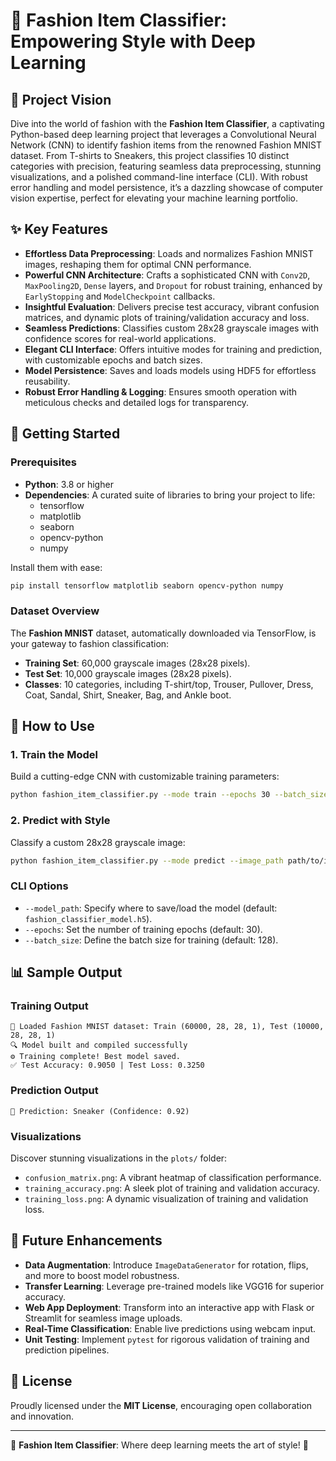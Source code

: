 # 👗 Fashion Item Classifier: Empowering Style with Deep Learning

## 🌟 Project Vision
Dive into the world of fashion with the **Fashion Item Classifier**, a captivating Python-based deep learning project that leverages a Convolutional Neural Network (CNN) to identify fashion items from the renowned Fashion MNIST dataset. From T-shirts to Sneakers, this project classifies 10 distinct categories with precision, featuring seamless data preprocessing, stunning visualizations, and a polished command-line interface (CLI). With robust error handling and model persistence, it’s a dazzling showcase of computer vision expertise, perfect for elevating your machine learning portfolio.

## ✨ Key Features
- **Effortless Data Preprocessing**: Loads and normalizes Fashion MNIST images, reshaping them for optimal CNN performance.
- **Powerful CNN Architecture**: Crafts a sophisticated CNN with `Conv2D`, `MaxPooling2D`, `Dense` layers, and `Dropout` for robust training, enhanced by `EarlyStopping` and `ModelCheckpoint` callbacks.
- **Insightful Evaluation**: Delivers precise test accuracy, vibrant confusion matrices, and dynamic plots of training/validation accuracy and loss.
- **Seamless Predictions**: Classifies custom 28x28 grayscale images with confidence scores for real-world applications.
- **Elegant CLI Interface**: Offers intuitive modes for training and prediction, with customizable epochs and batch sizes.
- **Model Persistence**: Saves and loads models using HDF5 for effortless reusability.
- **Robust Error Handling & Logging**: Ensures smooth operation with meticulous checks and detailed logs for transparency.

## 🚀 Getting Started

### Prerequisites
- **Python**: 3.8 or higher
- **Dependencies**: A curated suite of libraries to bring your project to life:
  - tensorflow
  - matplotlib
  - seaborn
  - opencv-python
  - numpy

Install them with ease:
```bash
pip install tensorflow matplotlib seaborn opencv-python numpy
```

### Dataset Overview
The **Fashion MNIST** dataset, automatically downloaded via TensorFlow, is your gateway to fashion classification:
- **Training Set**: 60,000 grayscale images (28x28 pixels).
- **Test Set**: 10,000 grayscale images (28x28 pixels).
- **Classes**: 10 categories, including T-shirt/top, Trouser, Pullover, Dress, Coat, Sandal, Shirt, Sneaker, Bag, and Ankle boot.

## 🎉 How to Use

### 1. Train the Model
Build a cutting-edge CNN with customizable training parameters:
```bash
python fashion_item_classifier.py --mode train --epochs 30 --batch_size 128
```

### 2. Predict with Style
Classify a custom 28x28 grayscale image:
```bash
python fashion_item_classifier.py --mode predict --image_path path/to/image.png
```

### CLI Options
- `--model_path`: Specify where to save/load the model (default: `fashion_classifier_model.h5`).
- `--epochs`: Set the number of training epochs (default: 30).
- `--batch_size`: Define the batch size for training (default: 128).

## 📊 Sample Output

### Training Output
```
🌟 Loaded Fashion MNIST dataset: Train (60000, 28, 28, 1), Test (10000, 28, 28, 1)
🔍 Model built and compiled successfully
⚙️ Training complete! Best model saved.
✅ Test Accuracy: 0.9050 | Test Loss: 0.3250
```

### Prediction Output
```
🎉 Prediction: Sneaker (Confidence: 0.92)
```

### Visualizations
Discover stunning visualizations in the `plots/` folder:
- `confusion_matrix.png`: A vibrant heatmap of classification performance.
- `training_accuracy.png`: A sleek plot of training and validation accuracy.
- `training_loss.png`: A dynamic visualization of training and validation loss.

## 🌈 Future Enhancements
- **Data Augmentation**: Introduce `ImageDataGenerator` for rotation, flips, and more to boost model robustness.
- **Transfer Learning**: Leverage pre-trained models like VGG16 for superior accuracy.
- **Web App Deployment**: Transform into an interactive app with Flask or Streamlit for seamless image uploads.
- **Real-Time Classification**: Enable live predictions using webcam input.
- **Unit Testing**: Implement `pytest` for rigorous validation of training and prediction pipelines.

## 📜 License
Proudly licensed under the **MIT License**, encouraging open collaboration and innovation.

---

🌟 **Fashion Item Classifier**: Where deep learning meets the art of style! 🌟